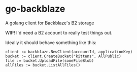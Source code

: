 # go-backblaze
A golang client for Backblaze's B2 storage

WIP! I'd need a B2 account to really test things out.

Ideally it should behave something like this:

    client := backblaze.NewClient(accountId, applicationKey)
    bucket := client.CreateBucket("kittens", AllPublic)
    file := bucket.UploadFile(someFileBlob)
    allFiles := bucket.ListAllFiles()
